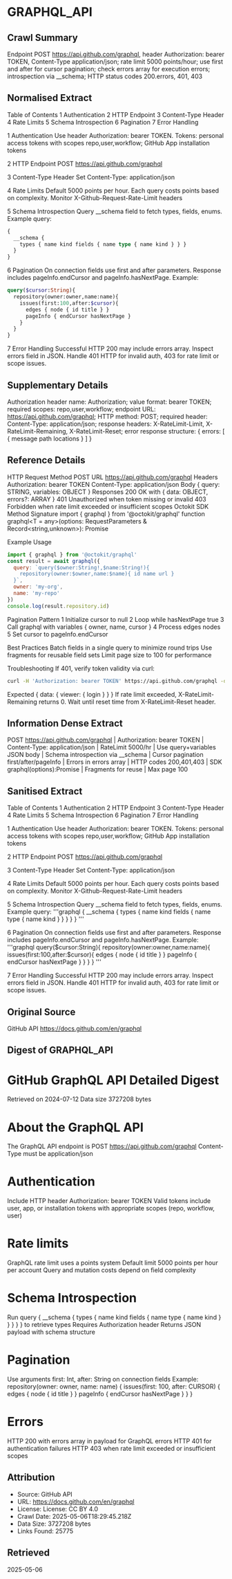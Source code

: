 # GRAPHQL_API

## Crawl Summary
Endpoint POST https://api.github.com/graphql, header Authorization: bearer TOKEN, Content-Type application/json; rate limit 5000 points/hour; use first and after for cursor pagination; check errors array for execution errors; introspection via __schema; HTTP status codes 200.errors, 401, 403

## Normalised Extract
Table of Contents
1 Authentication
2 HTTP Endpoint
3 Content-Type Header
4 Rate Limits
5 Schema Introspection
6 Pagination
7 Error Handling

1 Authentication
Use header Authorization: bearer TOKEN. Tokens: personal access tokens with scopes repo,user,workflow; GitHub App installation tokens

2 HTTP Endpoint
POST https://api.github.com/graphql

3 Content-Type Header
Set Content-Type: application/json

4 Rate Limits
Default 5000 points per hour. Each query costs points based on complexity. Monitor X-Github-Request-Rate-Limit headers

5 Schema Introspection
Query __schema field to fetch types, fields, enums. Example query:
```graphql
{
  __schema {
    types { name kind fields { name type { name kind } } }
  }
}
```

6 Pagination
On connection fields use first and after parameters. Response includes pageInfo.endCursor and pageInfo.hasNextPage. Example:
```graphql
query($cursor:String){
  repository(owner:owner,name:name){
    issues(first:100,after:$cursor){
      edges { node { id title } }
      pageInfo { endCursor hasNextPage }
    }
  }
}
```

7 Error Handling
Successful HTTP 200 may include errors array. Inspect errors field in JSON. Handle 401 HTTP for invalid auth, 403 for rate limit or scope issues.

## Supplementary Details
Authorization header name: Authorization; value format: bearer TOKEN; required scopes: repo,user,workflow; endpoint URL: https://api.github.com/graphql; HTTP method: POST; required header: Content-Type: application/json; response headers: X-RateLimit-Limit, X-RateLimit-Remaining, X-RateLimit-Reset; error response structure: { errors: [ { message path locations } ] }

## Reference Details
HTTP Request
Method POST
URL https://api.github.com/graphql
Headers
  Authorization: bearer TOKEN
  Content-Type: application/json
Body
  { query: STRING, variables: OBJECT }
Responses
  200 OK with { data: OBJECT, errors?: ARRAY }
  401 Unauthorized when token missing or invalid
  403 Forbidden when rate limit exceeded or insufficient scopes
Octokit SDK Method Signature
import { graphql } from '@octokit/graphql'
function graphql<T = any>(options: RequestParameters & Record<string,unknown>): Promise<T>

Example Usage
```js
import { graphql } from '@octokit/graphql'
const result = await graphql({
  query: `query($owner:String!,$name:String!){
    repository(owner:$owner,name:$name){ id name url }
  }`,
  owner: 'my-org',
  name: 'my-repo'
})
console.log(result.repository.id)
```

Pagination Pattern
1 Initialize cursor to null
2 Loop while hasNextPage true
3 Call graphql with variables { owner, name, cursor }
4 Process edges nodes
5 Set cursor to pageInfo.endCursor

Best Practices
Batch fields in a single query to minimize round trips
Use fragments for reusable field sets
Limit page size to 100 for performance

Troubleshooting
If 401, verify token validity via curl:
```bash
curl -H 'Authorization: bearer TOKEN' https://api.github.com/graphql -d '{"query":"{ viewer { login }}"}'
```
Expected { data: { viewer: { login } } }
If rate limit exceeded, X-RateLimit-Remaining returns 0. Wait until reset time from X-RateLimit-Reset header.

## Information Dense Extract
POST https://api.github.com/graphql | Authorization: bearer TOKEN | Content-Type: application/json | RateLimit 5000/hr | Use query+variables JSON body | Schema introspection via __schema | Cursor pagination first/after/pageInfo | Errors in errors array | HTTP codes 200,401,403 | SDK graphql<T>(options):Promise<T> | Fragments for reuse | Max page 100

## Sanitised Extract
Table of Contents
1 Authentication
2 HTTP Endpoint
3 Content-Type Header
4 Rate Limits
5 Schema Introspection
6 Pagination
7 Error Handling

1 Authentication
Use header Authorization: bearer TOKEN. Tokens: personal access tokens with scopes repo,user,workflow; GitHub App installation tokens

2 HTTP Endpoint
POST https://api.github.com/graphql

3 Content-Type Header
Set Content-Type: application/json

4 Rate Limits
Default 5000 points per hour. Each query costs points based on complexity. Monitor X-Github-Request-Rate-Limit headers

5 Schema Introspection
Query __schema field to fetch types, fields, enums. Example query:
'''graphql
{
  __schema {
    types { name kind fields { name type { name kind } } }
  }
}
'''

6 Pagination
On connection fields use first and after parameters. Response includes pageInfo.endCursor and pageInfo.hasNextPage. Example:
'''graphql
query($cursor:String){
  repository(owner:owner,name:name){
    issues(first:100,after:$cursor){
      edges { node { id title } }
      pageInfo { endCursor hasNextPage }
    }
  }
}
'''

7 Error Handling
Successful HTTP 200 may include errors array. Inspect errors field in JSON. Handle 401 HTTP for invalid auth, 403 for rate limit or scope issues.

## Original Source
GitHub API
https://docs.github.com/en/graphql

## Digest of GRAPHQL_API

# GitHub GraphQL API Detailed Digest
Retrieved on 2024-07-12
Data size 3727208 bytes

# About the GraphQL API
The GraphQL API endpoint is POST https://api.github.com/graphql   Content-Type must be application/json

# Authentication
Include HTTP header Authorization: bearer TOKEN   Valid tokens include user, app, or installation tokens with appropriate scopes (repo, workflow, user)

# Rate limits
GraphQL rate limit uses a points system   Default limit 5000 points per hour per account   Query and mutation costs depend on field complexity

# Schema Introspection
Run query { __schema { types { name kind fields { name type { name kind } } } } } to retrieve types   Requires Authorization header   Returns JSON payload with schema structure

# Pagination
Use arguments first: Int, after: String on connection fields   Example: repository(owner: owner, name: name) { issues(first: 100, after: CURSOR) { edges { node { id title } } pageInfo { endCursor hasNextPage } } }

# Errors
HTTP 200 with errors array in payload for GraphQL errors   HTTP 401 for authentication failures   HTTP 403 when rate limit exceeded or insufficient scopes


## Attribution
- Source: GitHub API
- URL: https://docs.github.com/en/graphql
- License: License: CC BY 4.0
- Crawl Date: 2025-05-06T18:29:45.218Z
- Data Size: 3727208 bytes
- Links Found: 25775

## Retrieved
2025-05-06
